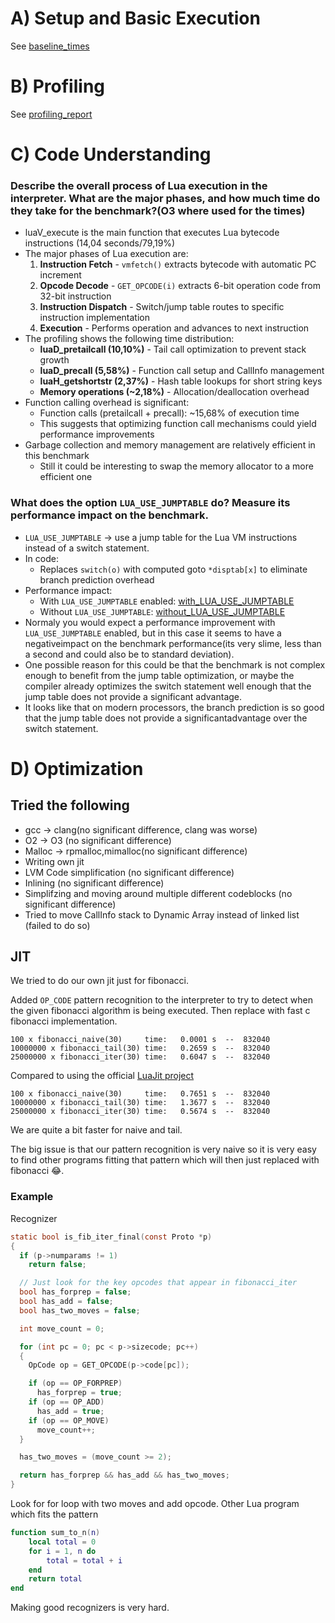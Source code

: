 # A) Setup and Basic Execution

See [baseline_times](./results/benchmark-2025-06-11-14-18-16.txt)

# B) Profiling

See [profiling_report](./profiling/profiling_report.md)

# C) Code Understanding

### Describe the overall process of Lua execution in the interpreter. What are the major phases, and how much time do they take for the benchmark?(O3 where used for the times)

- luaV_execute is the main function that executes Lua bytecode instructions (14,04 seconds/79,19%)
- The major phases of Lua execution are:
    1. **Instruction Fetch** - `vmfetch()` extracts bytecode with automatic PC increment
    2. **Opcode Decode** - `GET_OPCODE(i)` extracts 6-bit operation code from 32-bit instruction
    3. **Instruction Dispatch** - Switch/jump table routes to specific instruction implementation
    4. **Execution** - Performs operation and advances to next instruction
- The profiling shows the following time distribution:
    - **luaD_pretailcall (10,10%)** - Tail call optimization to prevent stack growth
    - **luaD_precall (5,58%)** - Function call setup and CallInfo management  
    - **luaH_getshortstr (2,37%)** - Hash table lookups for short string keys
    - **Memory operations (~2,18%)** - Allocation/deallocation overhead
- Function calling overhead is significant:
    - Function calls (pretailcall + precall): ~15,68% of execution time
    - This suggests that optimizing function call mechanisms could yield performance improvements
- Garbage collection and memory management are relatively efficient in this benchmark
    - Still it could be interesting to swap the memory allocator to a more efficient one
### What does the option `LUA_USE_JUMPTABLE` do? Measure its performance impact on the benchmark.
- `LUA_USE_JUMPTABLE` -> use a jump table for the Lua VM instructions instead of a switch statement.
- In code:  
    - Replaces `switch(o)` with computed goto `*disptab[x]` to eliminate branch prediction overhead
- Performance impact: 
    - With `LUA_USE_JUMPTABLE` enabled: [with_LUA_USE_JUMPTABLE](./results/benchmark-2025-06-11-14-33-24.txt)
    - Without `LUA_USE_JUMPTABLE`: [without_LUA_USE_JUMPTABLE](./results/benchmark-2025-06-11-14-38-10.txt)
- Normaly you would expect a performance improvement with `LUA_USE_JUMPTABLE` enabled, but in this case it seems to have a negativeimpact on the benchmark performance(its very slime, less than a second and could also be to standard deviation).
- One possible reason for this could be that the benchmark is not complex enough to benefit from the jump table optimization, or maybe the compiler already optimizes the switch statement well enough that the jump table does not provide a significant advantage.
- It looks like that on modern processors, the branch prediction is so good that the jump table does not provide a significantadvantage over the switch statement.

# D) Optimization

## Tried the following 
  - gcc -> clang(no significant difference, clang was worse)
  - O2 -> O3 (no significant difference)
  - Malloc -> rpmalloc,mimalloc(no significant difference)
  - Writing own jit
  - LVM Code simplification (no significant difference)
  - Inlining (no significant difference)
  - Simplifzing and moving around multiple different codeblocks (no significant difference)
  - Tried to move CallInfo stack to Dynamic Array instead of linked list (failed to do so)


## JIT 
We tried to do our own jit just for fibonacci. 

Added `OP_CODE` pattern recognition to the interpreter to try to detect when 
the given fibonacci algorithm is being executed. Then replace with fast c fibonacci implementation. 

```
100 x fibonacci_naive(30)     time:   0.0001 s  --  832040
10000000 x fibonacci_tail(30) time:   0.2659 s  --  832040
25000000 x fibonacci_iter(30) time:   0.6047 s  --  832040
```

Compared to using the official [LuaJit project](https://luajit.org/)

```
100 x fibonacci_naive(30)     time:   0.7651 s  --  832040
10000000 x fibonacci_tail(30) time:   1.3677 s  --  832040
25000000 x fibonacci_iter(30) time:   0.5674 s  --  832040
```

We are quite a bit faster for naive and tail. 

The big issue is that our pattern recognition is very naive so it is very easy to find other programs fitting that pattern which will then just replaced with fibonacci 😂. 

### Example 
Recognizer
```c
static bool is_fib_iter_final(const Proto *p)
{
  if (p->numparams != 1)
    return false;

  // Just look for the key opcodes that appear in fibonacci_iter
  bool has_forprep = false;
  bool has_add = false;
  bool has_two_moves = false;

  int move_count = 0;

  for (int pc = 0; pc < p->sizecode; pc++)
  {
    OpCode op = GET_OPCODE(p->code[pc]);

    if (op == OP_FORPREP)
      has_forprep = true;
    if (op == OP_ADD)
      has_add = true;
    if (op == OP_MOVE)
      move_count++;
  }

  has_two_moves = (move_count >= 2);

  return has_forprep && has_add && has_two_moves;
}
```
Look for for loop with two moves and add opcode.
Other Lua program which fits the pattern 
```lua 
function sum_to_n(n)
    local total = 0
    for i = 1, n do
        total = total + i
    end
    return total
end
``` 

Making good recognizers is very hard.
